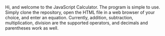 Hi, and welcome to the JavaScript Calculator. The program is simple to use. Simply clone the repository, open the HTML file in a web browser of your choice, and enter an equation. Currently, addition, subtraction, multiplication, division are the supported operators, and decimals and parentheses work as well.
